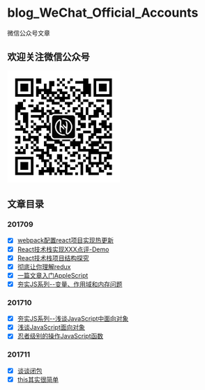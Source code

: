 # blog_WeChat_Official_Accounts
微信公众号文章

## 欢迎关注微信公众号

![wx](./imgs/cord/wx.jpg)

## 文章目录

### 201709

- [x] [webpack配置react项目实现热更新](./2017-09/webpack配置react实现热更新.md)
- [x] [React技术栈实现XXX点评-Demo](https://github.com/Nealyang/React-Fullstack-Dianping-Demo)
- [x] [React技术栈项目结构探究](https://github.com/Nealyang/React-Fullstack-Dianping-Demo/blob/master/docs/react%E6%8A%80%E6%9C%AF%E6%A0%88%E9%A1%B9%E7%9B%AE%E7%BB%93%E6%9E%84%E6%8E%A2%E7%A9%B6.md)
- [x] [彻底让你理解redux](https://github.com/Nealyang/study-redux)
- [x] [一篇文章入门AppleScript](./2017-09/一篇文章入门AppleScript脚本.md)
- [x] [夯实JS系列--变量、作用域和内存问题](./2017-09/夯实JS系列--变量、作用域和内存问题.md)
### 201710
- [x] [夯实JS系列--浅谈JavaScript中面向对象](https://github.com/Nealyang/YOU-SHOULD-KNOW-JS/blob/master/doc/basic_js/prototype-based.md)
- [x] [浅谈JavaScript面向对象](https://github.com/Nealyang/YOU-SHOULD-KNOW-JS/blob/master/doc/basic_js/prototype-based.md)
- [x] [忍者级别的操作JavaScript函数](https://github.com/Nealyang/YOU-SHOULD-KNOW-JS/blob/master/doc/basic_js/%E5%BF%8D%E8%80%85%E7%BA%A7%E5%88%AB%E7%9A%84%E6%93%8D%E4%BD%9C%E5%87%BD%E6%95%B0.md)

### 201711

- [x] [谈谈闭包](https://github.com/Nealyang/YOU-SHOULD-KNOW-JS/blob/master/doc/basic_js/%E8%B0%88%E8%B0%88%E9%97%AD%E5%8C%85.md)
- [x] [this其实很简单]()
